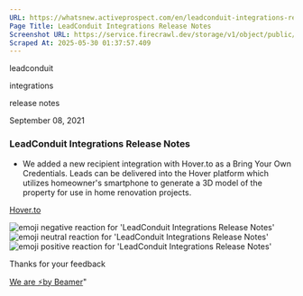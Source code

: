 ```yaml
---
URL: https://whatsnew.activeprospect.com/en/leadconduit-integrations-release-notes-4
Page Title: LeadConduit Integrations Release Notes
Screenshot URL: https://service.firecrawl.dev/storage/v1/object/public/media/screenshot-8e0a7ff9-2b21-4557-bc1d-e7f911bda8e2.png
Scraped At: 2025-05-30 01:37:57.409
---
```

leadconduit





integrations





release notes



September 08, 2021

### LeadConduit Integrations Release Notes

- We added a new recipient integration with Hover.to as a Bring Your Own Credentials. Leads can be delivered into the Hover platform which utilizes homeowner's smartphone to generate a 3D model of the property for use in home renovation projects.

[Hover.to](https://hover.to/)

![emoji negative reaction for 'LeadConduit Integrations Release Notes'](https://app.getbeamer.com/images/emojiNeg.svg)![emoji neutral reaction for 'LeadConduit Integrations Release Notes'](https://app.getbeamer.com/images/emojiNeut.svg)![emoji positive reaction for 'LeadConduit Integrations Release Notes'](https://app.getbeamer.com/images/emojiPos.svg)

Thanks for your feedback

[We are ⚡by Beamer](https://www.getbeamer.com/?ref=watermark_MErKJCnu12412_public&company=ActiveProspect&watermarkRef=powered&utm_term=MErKJCnu12412&utm_content=ActiveProspect&utm_source=standalone&utm_medium=footer&utm_campaign=powered)"

